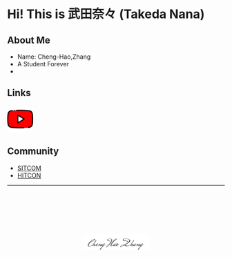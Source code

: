 # Hi! This is 武田奈々 (Takeda Nana)

## About Me
- Name: Cheng-Hao,Zhang
- A Student Forever
- 
## Links
<a href=https://www.youtube.com/c/tw-takedanana><img src="youtube.png" width="60" height="60"></a>

## Community
- [SITCOM](https://sitcon.org/2022/)
- [HITCON](https://hitcon.org/2022/)

---

              
<br><br><br><br><br>
<div align="center">
    <img width=30% src="ChengHao.png">
</div>
